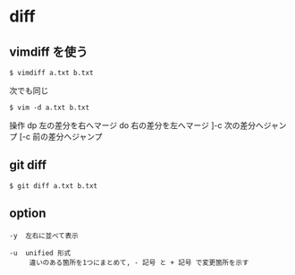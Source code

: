 
# diff


## vimdiff を使う

```
$ vimdiff a.txt b.txt
```

次でも同じ
```
$ vim -d a.txt b.txt
```


操作
dp   左の差分を右へマージ
do   右の差分を左へマージ
]-c  次の差分へジャンプ
[-c  前の差分へジャンプ


## git diff

```
$ git diff a.txt b.txt
```


## option

```
-y  左右に並べて表示

-u  unified 形式
     違いのある箇所を1つにまとめて, - 記号 と + 記号 で変更箇所を示す
```



